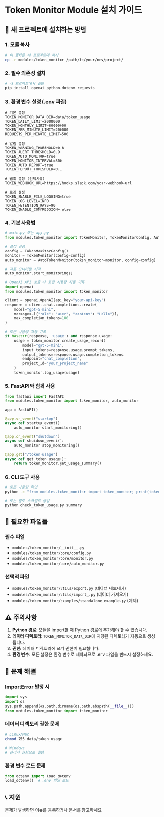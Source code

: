 # Token Monitor Module 설치 가이드

## 🚀 새 프로젝트에 설치하는 방법

### 1. 모듈 복사
```bash
# 이 폴더를 새 프로젝트에 복사
cp -r modules/token_monitor /path/to/your/new/project/
```

### 2. 필수 의존성 설치
```bash
# 새 프로젝트에서 실행
pip install openai python-dotenv requests
```

### 3. 환경 변수 설정 (.env 파일)
```env
# 기본 설정
TOKEN_MONITOR_DATA_DIR=data/token_usage
TOKEN_DAILY_LIMIT=2000000
TOKEN_MONTHLY_LIMIT=60000000
TOKEN_PER_MINUTE_LIMIT=200000
REQUESTS_PER_MINUTE_LIMIT=500

# 알림 설정
TOKEN_WARNING_THRESHOLD=0.8
TOKEN_ALERT_THRESHOLD=0.9
TOKEN_AUTO_MONITOR=true
TOKEN_MONITOR_INTERVAL=300
TOKEN_AUTO_REPORT=true
TOKEN_REPORT_THRESHOLD=0.1

# 웹훅 설정 (선택사항)
TOKEN_WEBHOOK_URL=https://hooks.slack.com/your-webhook-url

# 로깅 설정
TOKEN_ENABLE_FILE_LOGGING=true
TOKEN_LOG_LEVEL=INFO
TOKEN_RETENTION_DAYS=90
TOKEN_ENABLE_COMPRESSION=false
```

### 4. 기본 사용법
```python
# main.py 또는 app.py
from modules.token_monitor import TokenMonitor, TokenMonitorConfig, AutoTokenMonitor

# 설정 생성
config = TokenMonitorConfig()
monitor = TokenMonitor(config=config)
auto_monitor = AutoTokenMonitor(token_monitor=monitor, config=config)

# 자동 모니터링 시작
auto_monitor.start_monitoring()

# OpenAI API 호출 시 토큰 사용량 자동 기록
import openai
from modules.token_monitor import token_monitor

client = openai.OpenAI(api_key="your-api-key")
response = client.chat.completions.create(
    model="gpt-5-mini",
    messages=[{"role": "user", "content": "Hello"}],
    max_completion_tokens=100
)

# 토큰 사용량 자동 기록
if hasattr(response, 'usage') and response.usage:
    usage = token_monitor.create_usage_record(
        model="gpt-5-mini",
        input_tokens=response.usage.prompt_tokens,
        output_tokens=response.usage.completion_tokens,
        endpoint="chat_completion",
        project_id="your_project_name"
    )
    token_monitor.log_usage(usage)
```

### 5. FastAPI와 함께 사용
```python
from fastapi import FastAPI
from modules.token_monitor import token_monitor, auto_monitor

app = FastAPI()

@app.on_event("startup")
async def startup_event():
    auto_monitor.start_monitoring()

@app.on_event("shutdown")
async def shutdown_event():
    auto_monitor.stop_monitoring()

@app.get("/token-usage")
async def get_token_usage():
    return token_monitor.get_usage_summary()
```

### 6. CLI 도구 사용
```bash
# 토큰 사용량 확인
python -c "from modules.token_monitor import token_monitor; print(token_monitor.get_usage_summary())"

# 또는 별도 스크립트 생성
python check_token_usage.py summary
```

## 📁 필요한 파일들

### 필수 파일
- `modules/token_monitor/__init__.py`
- `modules/token_monitor/core/config.py`
- `modules/token_monitor/core/monitor.py`
- `modules/token_monitor/core/auto_monitor.py`

### 선택적 파일
- `modules/token_monitor/utils/export.py` (데이터 내보내기)
- `modules/token_monitor/utils/import_.py` (데이터 가져오기)
- `modules/token_monitor/examples/standalone_example.py` (예제)

## ⚠️ 주의사항

1. **Python 경로**: 모듈을 import할 때 Python 경로에 추가해야 할 수 있습니다.
2. **데이터 디렉토리**: `TOKEN_MONITOR_DATA_DIR`에 지정된 디렉토리가 자동으로 생성됩니다.
3. **권한**: 데이터 디렉토리에 쓰기 권한이 필요합니다.
4. **환경 변수**: 모든 설정은 환경 변수로 제어되므로 .env 파일을 반드시 설정하세요.

## 🔧 문제 해결

### ImportError 발생 시
```python
import sys
import os
sys.path.append(os.path.dirname(os.path.abspath(__file__)))
from modules.token_monitor import token_monitor
```

### 데이터 디렉토리 권한 문제
```bash
# Linux/Mac
chmod 755 data/token_usage

# Windows
# 관리자 권한으로 실행
```

### 환경 변수 로드 문제
```python
from dotenv import load_dotenv
load_dotenv()  # .env 파일 로드
```

## 📞 지원

문제가 발생하면 이슈를 등록하거나 문서를 참고하세요.
